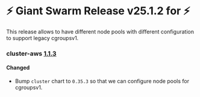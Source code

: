 # :zap: Giant Swarm Release v25.1.2 for  :zap:

This release allows to have different node pools with different configuration to support legacy cgroupsv1.

### cluster-aws [1.1.3](https://github.com/giantswarm/cluster-aws/releases/tag/v1.1.3)

#### Changed

- Bump `cluster` chart to `0.35.3` so that we can configure node pools for cgroupsv1.
